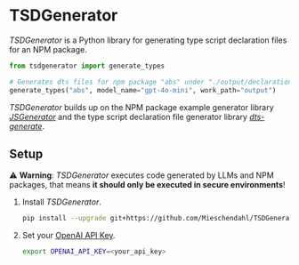 # TSDGenerator

*TSDGenerator* is a Python library for generating type script declaration files for an NPM package.

```python
from tsdgenerator import generate_types

# Generates dts files for npm package "abs" under "./output/declarations/abs"
generate_types("abs", model_name="gpt-4o-mini", work_path="output")
```

*TSDGenerator* builds up on the NPM package example generator library [*JSGenerator*](https://github.com/Mieschendahl/JSGenerator) and the type script declaration file generator library [*dts-generate*](https://github.com/Proglang-TypeScript/ts-declaration-file-generator).

## Setup

⚠️ **Warning**: *TSDGenerator* executes code generated by LLMs and NPM packages, that means **it should only be executed in secure environments**!

1. Install *TSDGenerator*.

    ```bash
    pip install --upgrade git+https://github.com/Mieschendahl/TSDGenerator.git
    ```

2. Set your [OpenAI API Key](https://platform.openai.com/api-keys).

    ```bash
    export OPENAI_API_KEY=<your_api_key>
    ```